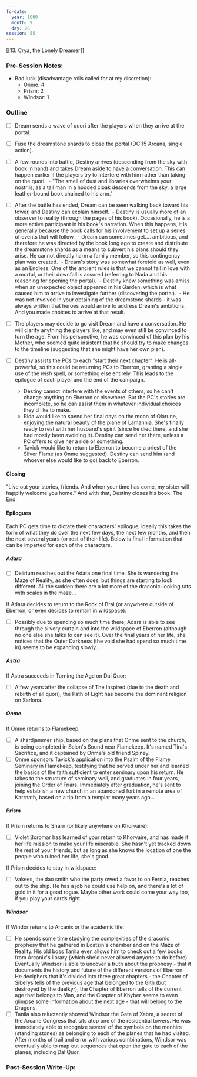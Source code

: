 ```yaml
---
fc-date:
  year: 1000
  month: 9
  day: 28
session: 55
---
```

[[13. Crya, the Lonely Dreamer]]

### Pre-Session Notes:

* Bad luck (disadvantage rolls called for at my discretion):
	* Onme: 4
	* Prism: 2
	* Windsor: 1


### Outline

 - [ ] Dream sends a wave of quori after the players when they arrive at the portal.

 - [ ] Fuse the dreamstone shards to close the portal (DC 15 Arcana, single action).

 - [ ] A few rounds into battle, Destiny arrives (descending from the sky with book in hand) and takes Dream aside to have a conversation. This can happen earlier if the players try to interfere with him rather than taking on the quori.
	 - "The smell of dust and libraries overwhelms your nostrils, as a tall man in a hooded cloak descends from the sky, a large leather-bound book chained to his arm."

 - [ ] After the battle has ended, Dream can be seen walking back toward his tower, and Destiny can explain himself.
	 - Destiny is usually more of an observer to reality (through the pages of his book). Occasionally, he is a more active participant in his book's narration. When this happens, it is generally because the book calls for his involvement to set up a series of events that will follow.
	 - Dream can sometimes get.... ambitious, and therefore he was directed by the book long ago to create and distribute the dreamstone shards as a means to subvert his plans should they arise. He cannot directly harm a family member, so this contingency plan was created.
	 - Dream's story was somewhat foretold as well, even as an Endless. One of the ancient rules is that we cannot fall in love with a mortal, or their downfall is assured (referring to Nada and his reasoning for opening the portal).
	 - Destiny knew something was amiss when an unexpected object appeared in his Garden, which is what caused him to arrive to investigate further (discovering the portal).
	 - He was not involved in your obtaining of the dreamstone shards - it was always written that heroes would arrive to address Dream's ambitions. And you made choices to arrive at that result.

 - [ ] The players may decide to go visit Dream and have a conversation. He will clarify anything the players like, and may even still be convinced to turn the age. From his perspective, he was convinced of this plan by his Mother, who seemed quite insistent that he should try to make changes to the timeline (suggesting that she might have her own plan).

 - [ ] Destiny assists the PCs to each "start their next chapter". He is all-powerful, so this could be returning PCs to Eberron, granting a single use of the *wish* spell, or something else entirely. This leads to the epilogue of each player and the end of the campaign.
	- Destiny cannot interfere with the events of others, so he can't change anything on Eberron or elsewhere. But the PC's stories are incomplete, so he can assist them in whatever individual choices they'd like to make.
	- Rida would like to spend her final days on the moon of Olarune, enjoying the natural beauty of the plane of Lamannia. She's finally ready to rest with her husband's spirit (since he died there, and she had mostly been avoiding it). Destiny can send her there, unless a PC offers to give her a ride or something.
	- Tavick would like to return to Eberron to become a priest of the Silver Flame (as Onme suggested). Destiny can send him (and whoever else would like to go) back to Eberron.

#### Closing

"Live out your stories, friends. And when your time has come, my sister will happily welcome you home."
And with that, Destiny closes his book.
The End.

#### Epilogues

Each PC gets time to dictate their characters' epilogue, ideally this takes the form of what they do over the next few days, the next few months, and then the next several years (or rest of their life). Below is final information that can be imparted for each of the characters.

##### Adara

- [ ] Delirium reaches out the Adara one final time. She is wandering the Maze of Reality, as she often does, but things are starting to look different. All the sudden there are a lot more of the draconic-looking rats with scales in the maze...

If Adara decides to return to the Rock of Bral (or anywhere outside of Eberron, or even decides to remain in wildspace):
 - [ ] Possibly due to spending so much time there, Adara is able to see through the silvery curtain and into the wildspace of Eberron (although no one else she talks to can see it). Over the final years of her life, she notices that the Outer Darkness (the void she had spend so much time in) seems to be expanding slowly...

##### Astra

If Astra succeeds in Turning the Age on Dal Quor:
 - [ ] A few years after the collapse of The Inspired (due to the death and rebirth of all quori), the Path of Light has become the dominant religion on Sarlona.

##### Onme

If Onme returns to Flamekeep:
- [ ] A shardjammer ship, based on the plans that Onme sent to the church, is being completed in Scion's Sound near Flamekeep. It's named Tira's Sacrifice, and it captained by Onme's old friend Spiney.
- [ ] Onme sponsors Tavick's application into the Psalm of the Flame Seminary in Flamekeep, testifying that he served under her and learned the basics of the faith sufficient to enter seminary upon his return. He takes to the structure of seminary well, and graduates in four years, joining the Order of Friars. Immediately after graduation, he's sent to help establish a new church in an abandoned fort in a remote area of Karrnath, based on a tip from a templar many years ago...

##### Prism

If Prism returns to Sharn (or likely anywhere on Khorvaire):
 - [ ] Violet Boromar has learned of your return to Khorvaire, and has made it her life mission to make your life miserable. She hasn't yet tracked down the rest of your friends, but as long as she knows the location of one the people who ruined her life, she's good.

If Prism decides to stay in wildspace:
 - [ ] Vakees, the dao smith who the party owed a favor to on Fernia, reaches out to the ship. He has a job he could use help on, and there's a lot of gold in it for a good rogue. Maybe other work could come your way too, if you play your cards right.

##### Windsor

If Windor returns to Arcanix or the academic life:
 - [ ] He spends some time studying the complexities of the draconic prophesy that he gathered in Ecatzin's chamber and on the Maze of Reality. His old boss Tanila even allows him to check out a few books from Arcanix's library (which she'd never allowed anyone to do before). Eventually Windsor is able to uncover a truth about the prophesy - that it documents the history and future of the different versions of Eberron. He deciphers that it's divided into three great chapters - the Chapter of Siberys tells of the previous age that belonged to the Gith (but destroyed by the daelkyr), the Chapter of Eberron tells of the current age that belongs to Man, and the Chapter of Khyber seems to even glimpse some information about the next age - that will belong to the Dragons.
 - [ ] Tanila also reluctantly showed Windsor the Gate of Xabra, a secret of the Arcane Congress that sits atop one of the residential towers. He was immediately able to recognize several of the symbols on the menhirs (standing stones) as belonging to each of the planes that he had visited. After months of trail and error with various combinations, Windsor was eventually able to map out sequences that open the gate to each of the planes, including Dal Quor.

### Post-Session Write-Up:
